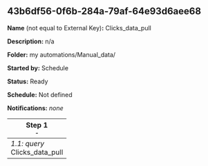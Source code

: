 ## 43b6df56-0f6b-284a-79af-64e93d6aee68

**Name** (not equal to External Key)**:** Clicks_data_pull

**Description:** n/a

**Folder:** my automations/Manual_data/

**Started by:** Schedule

**Status:** Ready

**Schedule:** Not defined

**Notifications:** _none_


| Step 1<br>_<small>-</small>_ |
| --- |
| _1.1: query_<br>Clicks_data_pull |

